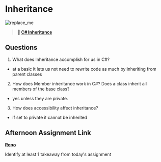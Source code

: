 # Inheritance

![replace_me](https://codeworks.blob.core.windows.net/public/assets/img/illustrations/placeholder.svg)

> **📖 [C# Inheritance](https://codeworksacademy.com/fs-student-guide/resources/wk10/04-Inheritance)**

## Questions

1. What does Inheritance accomplish for us in C#?
- at a basic it lets us not need to rewrite code as much by inheriting from parent classes

2. How does Member inheritance work in C#? Does a class inherit all members of the base class?
- yes unless they are private. 

3. How does accessibility affect inheritance?
- if set to private it cannot be inherited

## Afternoon Assignment Link

**[Repo](https://github.com/Randyhall91/keeper)**

Identify at least 1 takeaway from today's assignment

